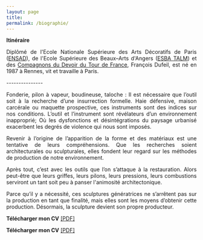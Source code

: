 ```yaml
---
layout: page
title: 
permalink: /biographie/
---
```


<span style="font-weight: bold;">Itin&eacute;raire</span> 

<p style="text-align:justify">
Dipl&ocirc;m&eacute; de l&#39;Ecole Nationale Sup&eacute;rieure des Arts D&eacute;coratifs de Paris (<a href="#" onclick='window.open("http://www.ensad.fr/");return false;'>ENSAD</a>), de l&#39;Ecole Sup&eacute;rieure des Beaux&ndash;Arts d&#39;Angers (<a href="#" onclick='window.open("http://angers.esba-talm.fr/");return false;'>ESBA TALM</a>) et des <a href="#" onclick='window.open("http://www.compagnons-du-devoir.com/");return false;'>Compagnons du Devoir du Tour de France</a>, Fran&ccedil;ois Dufeil, est n&eacute; en 1987 &agrave; Rennes, vit et travaille &agrave; Paris.
</p>
<span style="font-color: #272727;">---------------</span> 
<br/>
<p style="text-align:justify">
Fonderie, pilon &agrave; vapeur, boudineuse, taloche : Il est n&eacute;cessaire que l’outil soit à la recherche d’une insurrection formelle. Haie d&eacute;fensive, maison carc&eacute;rale ou maquette prospective, ces instruments sont des indices sur nos conditions. L’outil et l’instrument sont r&eacute;v&eacute;lateurs d’un environnement inappropri&eacute;; O&ugrave; les dysfonctions et d&eacute;sint&eacute;grations du paysage urbanis&eacute; exacerbent les degr&eacute;s de violence qui nous sont impos&eacute;s.
</p> 

<p style="text-align:justify">
Revenir &agrave; l’origine de l’apparition de la forme et des mat&eacute;riaux est une tentative de leurs compr&eacute;hensions. Que les recherches soient architecturales ou sculpturales, elles fondent leur regard sur les m&eacute;thodes de production de notre environnement.
</p> 

<p style="text-align:justify">
Apr&egrave;s tout, c’est avec les outils que l’on s’attaque à la restauration. Alors peut-être que leurs griffes, leurs pilons, leurs pressions, leurs combustions serviront un tant soit peu &agrave;
panser l'animosit&eacute; architectonique.
</p> 

<p style="text-align:justify">
Parce qu’il y a n&eacute;cessit&eacute;, ces sculptures g&eacute;n&eacute;ratrices ne s’arrêtent pas sur la production en tant que finalit&eacute;, mais elles sont les moyens d’obtenir cette production. D&eacute;sormais, la sculpture devient son propre producteur.
</p> 




<p style="text-align:justify">
<span style="font-weight: bold;">T&eacute;l&eacute;charger mon CV</span> <a href="#" onclick='window.open("https://www.dropbox.com/s/ugaevu2ofdvxi47/CV-Francois-Dufeil.pdf?raw=1");return false;'>[PDF]</a>
</p>


<p style="text-align:justify">
<span style="font-weight: bold;">T&eacute;l&eacute;charger mon CV</span> <a href="#" onclick='window.open("https://file.ausha.co/pxfy9yXBomaozVmNk3zMbj08cHvB3KnFsOtlnC1I.mp3?token=jpkj5_qI2BH9EkhKNmTy9w&expires=1560435581");return false;'>[PDF]</a>
</p>


